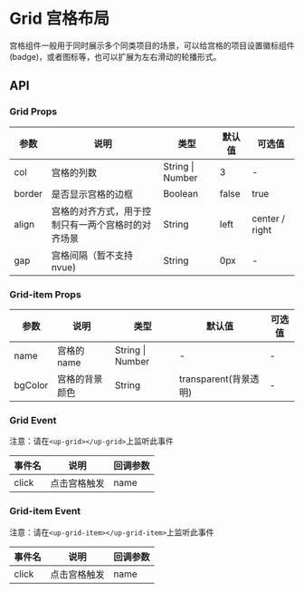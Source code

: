 # Grid 宫格布局

宫格组件一般用于同时展示多个同类项目的场景，可以给宫格的项目设置徽标组件(badge)，或者图标等，也可以扩展为左右滑动的轮播形式。

## API

### Grid Props
| 参数 | 说明 | 类型 | 默认值 | 可选值 |
| ---- | ---- | ---- | ------ | ------ |
| col | 宫格的列数 | String \| Number | 3 | - |
| border | 是否显示宫格的边框 | Boolean | false | true |
| align | 宫格的对齐方式，用于控制只有一两个宫格时的对齐场景 | String | left | center / right |
| gap | 宫格间隔（暂不支持nvue) | String | 0px | - |

### Grid-item Props
| 参数 | 说明 | 类型 | 默认值 | 可选值 |
| ---- | ---- | ---- | ------ | ------ |
| name | 宫格的name | String \| Number | - | - |
| bgColor | 宫格的背景颜色 | String | transparent(背景透明) | - |

### Grid Event
注意：请在`<up-grid></up-grid>`上监听此事件

| 事件名 | 说明 | 回调参数 |
| ------ | ---- | -------- |
| click | 点击宫格触发 | name |

### Grid-item Event
注意：请在`<up-grid-item></up-grid-item>`上监听此事件

| 事件名 | 说明 | 回调参数 |
| ------ | ---- | -------- |
| click | 点击宫格触发 | name |